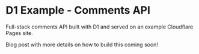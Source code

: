 # D1 Example - Comments API

Full-stack comments API built with D1 and served on an example Cloudflare Pages site.

Blog post with more details on how to build this coming soon!
